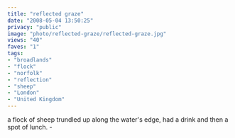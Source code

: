 ```yaml
---
title: "reflected graze"
date: "2008-05-04 13:50:25"
privacy: "public"
image: "photo/reflected-graze/reflected-graze.jpg"
views: "40"
faves: "1"
tags:
- "broadlands"
- "flock"
- "norfolk"
- "reflection"
- "sheep"
- "London"
- "United Kingdom"
---
```

a flock of sheep trundled up along the water's edge, had a drink and then a spot of lunch. - <a href="/photos/2008/05/04/reflected-graze"></a>
